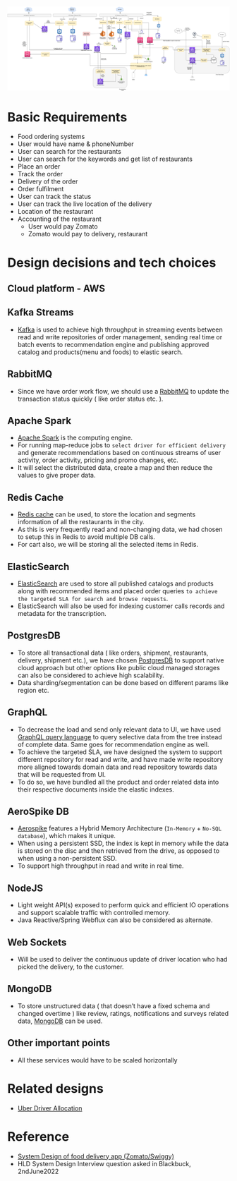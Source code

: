 
<img title="HLD - Food Ordering System.drawio" alt="Alt text" src="HLD - Food Ordering System.drawio.png">

# Basic Requirements
- Food ordering systems
- User would have name & phoneNumber
- User can search for the restaurants
- User can search for the keywords and get list of restaurants
- Place an order
- Track the order
- Delivery of the order
- Order fulfilment
- User can track the status
- User can track the live location of the delivery
- Location of the restaurant 
- Accounting of the restaurant 
    - User would pay Zomato
    - Zomato would pay to delivery, restaurant

# Design decisions and tech choices

## Cloud platform - AWS

## Kafka Streams
- [Kafka](../../1_HLDDesignComponents/4_MessageBrokers/Kafka/Readme.md) is used to achieve high throughput in streaming events between read and write repositories of order management, sending real time or batch events to recommendation engine and publishing approved catalog and products(menu and foods) to elastic search.

## RabbitMQ
- Since we have order work flow, we should use a [RabbitMQ](../../1_HLDDesignComponents/4_MessageBrokers/RabbitMQ.md) to update the transaction status quickly ( like order status etc. ).

## Apache Spark
- [Apache Spark](../../1_HLDDesignComponents/5_BigDataComponents/StreamProcessing/ApacheSpark.md) is the computing engine.
- For running map-reduce jobs to `select driver for efficient delivery` and generate recommendations based on continuous streams of user activity, order activity, pricing and promo changes, etc.
- It will select the distributed data, create a map and then reduce the values to give proper data.

## Redis Cache
- [Redis cache](../../1_HLDDesignComponents/3_DatabaseComponents/In-Memory-Cache/Redis/Readme.md) can be used, to store the location and segments information of all the restaurants in the city.
- As this is very frequently read and non-changing data, we had chosen to setup this in Redis to avoid multiple DB calls. 
- For cart also, we will be storing all the selected items in Redis.

## ElasticSearch
- [ElasticSearch](../../1_HLDDesignComponents/3_DatabaseComponents/Search-Indexes/ElasticSearch/Readme.md) are used to store all published catalogs and products along with recommended items and placed order queries `to achieve the targeted SLA for search and browse requests`. 
- ElasticSearch will also be used for indexing customer calls records and metadata for the transcription.

## PostgresDB
- To store all transactional data ( like orders, shipment, restaurants, delivery, shipment etc.), we have chosen [PostgresDB](../../1_HLDDesignComponents/3_DatabaseComponents/Readme.md) to support native cloud approach but other options like public cloud managed storages can also be considered to achieve high scalability.
- Data sharding/segmentation can be done based on different params like region etc.

## GraphQL
- To decrease the load and send only relevant data to UI, we have used [GraphQL query language](../../1_HLDDesignComponents/2_APITechOptions/GraphQL.md) to query selective data from the tree instead of complete data. Same goes for recommendation engine as well.
- To achieve the targeted SLA, we have designed the system to support different repository for read and write, and have made write repository more aligned towards domain data and read repository towards data that will be requested from UI. 
- To do so, we have bundled all the product and order related data into their respective documents inside the elastic indexes.

## AeroSpike DB
- [Aerospike](../../1_HLDDesignComponents/3_DatabaseComponents/In-Memory-Cache/AeroSpike.md) features a Hybrid Memory Architecture (`In-Memory` + `No-SQL database`), which makes it unique.
- When using a persistent SSD, the index is kept in memory while the data is stored on the disc and then retrieved from the drive, as opposed to when using a non-persistent SSD.
- To support high throughput in read and write in real time.

## NodeJS
- Light weight API(s) exposed to perform quick and efficient IO operations and support scalable traffic with controlled memory. 
- Java Reactive/Spring Webflux can also be considered as alternate.

## Web Sockets
- Will be used to deliver the continuous update of driver location who had picked the delivery, to the customer.

## MongoDB
- To store unstructured data ( that doesn’t have a fixed schema and changed overtime ) like review, ratings, notifications and surveys related data, [MongoDB](../../1_HLDDesignComponents/3_DatabaseComponents/NoSQL-Databases/MongoDB/Readme.md) can be used.

## Other important points
- All these services would have to be scaled horizontally

# Related designs
- [Uber Driver Allocation](../UberDriverAllocationDesign/README.md)

# Reference 
- [System Design of food delivery app (Zomato/Swiggy)](https://www.linkedin.com/pulse/system-design-food-delivery-app-zomatoswiggy-saral-saxena/)
- HLD System Design Interview question asked in Blackbuck, 2ndJune2022